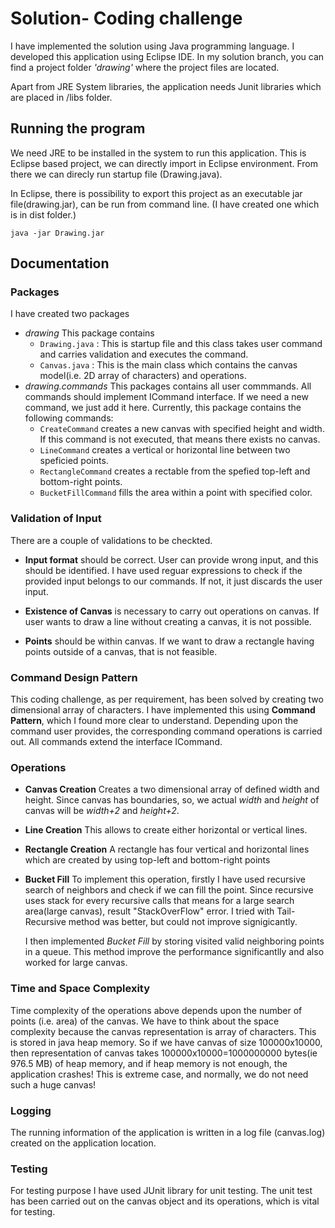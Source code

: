 # Solution- Coding challenge

I have implemented the solution using Java programming language. I developed this application using Eclipse IDE. In my solution branch, you can find a project folder _'drawing'_ where the project files are located.  

Apart from JRE System libraries, the application needs Junit libraries which are placed in /libs folder. 


## Running the program

We need JRE to be installed in the system to run this application. This is Eclipse based project, we can directly import in Eclipse environment. From there we can direcly run startup file (Drawing.java).

In Eclipse, there is possibility to export this project as an executable jar file(drawing.jar), can be run from command line. (I have created one which is in dist folder.)

`java -jar Drawing.jar`

## Documentation

### Packages

I have created two packages
* *drawing* This package contains 
    * `Drawing.java` : This is startup file and this class takes user command and carries validation and executes the command.
    * `Canvas.java` : This is the main class which contains the canvas model(i.e. 2D array of characters) and operations. 
* *drawing.commands* This packages contains all user commmands. All commands should implement ICommand interface. If we need a new command, we just add it here. Currently, this package contains the following commands:
    * `CreateCommand` creates a new canvas with specified height and width. If this command is not executed, that means there exists no canvas.
    * `LineCommand` creates a vertical or horizontal line between two speficied points.
    * `RectangleCommand` creates a rectable from the spefied top-left and bottom-right points.
    * `BucketFillCommand` fills the area within a point with specified color.

### Validation of Input 

There are a couple of validations to be checkted.
* **Input format** should be correct. User can provide wrong input, and this should be identified. I have used reguar expressions to check if the provided input belongs to our commands.  If not, it just discards the user input. 

* **Existence of Canvas** is necessary to carry out operations on canvas. If user wants to draw a line without creating a canvas, it is not possible.
* **Points** should be within canvas. If we want to draw a rectangle having points outside of a canvas, that is not feasible.

### Command Design Pattern

This coding challenge, as per requirement, has been solved by creating two dimensional array of characters. I have implemented this using **Command Pattern**, which I found more clear to understand. Depending upon the command user provides, the corresponding command operations is carried out. All commands extend the interface ICommand.

### Operations

* **Canvas Creation** Creates a two dimensional array of defined width and height. Since canvas has boundaries, so, we actual _width_ and _height_ of canvas will be _width+2_ and _height+2_.

* **Line Creation** This allows to create either horizontal or vertical lines. 

* **Rectangle Creation** A rectangle has four vertical and horizontal lines which are created by using top-left and bottom-right points

* **Bucket Fill** To implement this operation, firstly I have used recursive search of neighbors and check if we can fill the point. Since recursive uses stack for every recursive calls that means for a large search area(large canvas), result "StackOverFlow" error. I tried with Tail-Recursive method was better, but could not improve signigicantly. 

    I then implemented _Bucket Fill_ by storing visited valid neighboring points in a queue. This method improve the performance significantlly and also worked for large canvas.   

### Time and Space Complexity

Time complexity of the operations above depends upon the number of points (i.e. area) of the canvas. We have to think about the space complexity because the canvas representation is array of characters. This is stored in java heap memory. So if we have canvas of size 100000x10000, then representation of canvas takes 
100000x10000=1000000000 bytes(ie 976.5 MB)  of heap memory, and if heap memory is not enough, the application crashes! This is extreme case, and normally, we do not need such a huge canvas!  
    


### Logging

The  running information of the application is written in a log file (canvas.log) created on the application location. 

### Testing

For testing purpose I have used JUnit library for unit testing. The unit test has been carried out on the canvas object and its operations, which is vital for testing. 











